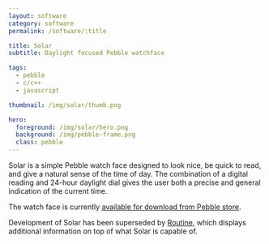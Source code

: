 ```yaml
---
layout: software
category: software
permalink: /software/:title

title: Solar
subtitle: Daylight focused Pebble watchface

tags:
  - pebble
  - c/c++
  - javascript

thumbnail: /img/solar/thumb.png

hero:
  foreground: /img/solar/hero.png
  background: /img/pebble-frame.png
  class: pebble
---
```

Solar is a simple Pebble watch face designed to look nice, be quick to read, and give a natural sense of the time of day.
The combination of a digital reading and 24-hour daylight dial gives the user both a precise and general indication of the current time.

The watch face is currently [available for download from Pebble store](https://apps.getpebble.com/en_US/application/52f9da3f260ca5d3ab000135).

Development of Solar has been superseded by [Routine](./Routine), which displays additional information on top of what Solar is capable of.
